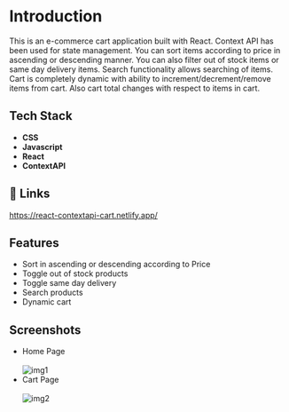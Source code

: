 # Introduction

This is an e-commerce cart application built with React. Context API has been used for state management. You can sort items according to price in ascending or descending manner. You can also filter out of stock items or same day delivery items. Search functionality allows searching of items. Cart is completely dynamic with ability to increment/decrement/remove items from cart. Also cart total changes with respect to items in cart.

## Tech Stack

- **CSS**
- **Javascript**
- **React**
- **ContextAPI**

## 🔗 Links

https://react-contextapi-cart.netlify.app/

## Features

- Sort in ascending or descending according to Price
- Toggle out of stock products
- Toggle same day delivery
- Search products
- Dynamic cart

## Screenshots

- Home Page <br/> <br/>
  <img src="https://i.ibb.co/pyrFWnc/img1.png" alt="img1" border="0">
- Cart Page <br/> <br/>
  <img src="https://i.ibb.co/L9ngQJy/img2.png" alt="img2" border="0">
